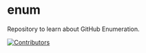 # enum
Repository to learn about GitHub Enumeration.












































































































































































































































[![Contributors](https://img.shields.io/badge/Contributors-3-brightgreen)](https://github.com/EurydiceCorp/enum/graphs/contributors)
